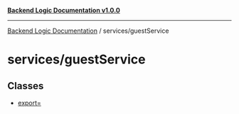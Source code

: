 [**Backend Logic Documentation v1.0.0**](../../README.md)

***

[Backend Logic Documentation](../../README.md) / services/guestService

# services/guestService

## Classes

- [export=](classes/export=.md)
